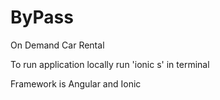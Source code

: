 # ByPass
On Demand Car Rental

To run application locally run 'ionic s' in terminal

Framework is Angular and Ionic
